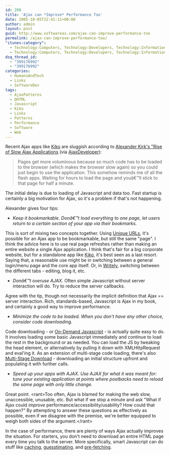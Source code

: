 ```yaml
---
id: 208
title: 'Ajax can *Improve* Performance Too'
date: 2005-10-05T22:41:11+00:00
author: admin
layout: post
guid: http://www.softwareas.com/ajax-can-improve-performance-too
permalink: /ajax-can-improve-performance-too/
"itunes:category":
  - Technology:Computers, Technology:Developers, Technology:Information
  - Technology:Computers, Technology:Developers, Technology:Information
dsq_thread_id:
  - "399176992"
  - "399176992"
categories:
  - HumansAndTech
  - Links
  - SoftwareDev
tags:
  - AjaxPatterns
  - DHTML
  - Javascript
  - Kiko
  - Links
  - Patterns
  - Performance
  - Software
  - Web
---
```

Recent Ajax apps like [Kiko](http://kiko.com) are sluggish according to [Alexander Kirk's "Rise of Slow Ajax Applications](http://alexander.kirk.at/2005/10/04/rise-of-slow-ajax-applications/) (via [AjaxDeveloper](http://www.ajaxdeveloper.org/news/317)):

> Pages get more voluminous because so much code has to be loaded to the browser (which makes the browser slow again) so you could just begin to use the application. This somehow reminds me of all the flash apps. Waiting for hours to load the page and youâ€™ll stick to that page for half a minute.

The initial delay is due to loading of Javascript and data too. Fast startup is certainly a big motivation for Ajax, so it's a problem if that's not happening. 

Alexander gives four tips:

* <i>Keep it bookmarkable. Donâ€™t load everything to one page, let users return to a certain section of your app via their bookmarks.</i>

This is sort of mixing two concepts together. Using [Unique URLs](http://ajaxpatterns.org/Unique_URLs), it's possible for an Ajax app to be bookmarkable, but still the same "page". I think the advice here is to use real page refreshes rather than making an entire website a single Ajax application. I think that's fair for a big corporate website, but for a standalone app like [Kiko](http://kiko.com), it's best seen as a last resort. Saying that, a reasonable use might be in switching between a general login/menu page and the core app itself. Or, in [Writely](http://writely.com), switching between the different tabs - editing, blog it, etc.

* <i>Donâ€™t overuse AJAX.</i> Often simple Javascript without server interaction will do. Try to reduce the server callbacks.

Agree with the tip, though not necessarily the implicit definition that Ajax == server interaction. Rich, standards-based, Javascript is Ajax in my book, and certainly a good way to improve performance.

* <i>Minimize the code to be loaded. When you don't have any other choice, consider code downloading.</i>

Code downloading - or [On-Demand Javascript](http://ajaxpatterns.org/On-Demand_Javascript) - is actually quite easy to do. It involves loading some basic Javascript immediately and continue to load the rest in the background or as needed. You can load the JS by tweaking the head element, or alternatively by pulling it down with XMLHttpRequest and eval'ing it. As an extension of multi-stage code loading, there's also [Multi-Stage Download](http://ajaxpatterns.org/Multi-Stage_Download) - downloading an initial structure upfront and populating it with further calls.

* <i>Speed up your apps with AJAX. Use AJAX for what it was meant for: tune your existing application at points where postbacks need to reload the same page with only little change.</i>

Great point. &lt;rant&gt;Too often, Ajax is blamed for making the web slow, unaccessible, unusable, etc. But what if we stop a minute and ask "What if Ajax could *improve* performance/accessibility/usability? How could that happen?" By attempting to answer these questions as effectively as possible, even if we disagree with the premise, we're better equipped to weigh both sides of the argument.&lt;/rant&gt;

In the case of performance, there are plenty of ways Ajax actually improves the situation. For starters, you don't need to download an entire HTML page every time you talk to the server. More specifically, smart Javascript can do stuff like [caching](http://ajaxpatterns.org/Browser-Side_Cache), [guesstimating](http://ajaxpatterns.org/Guesstimate), and [pre-fetching](http://ajaxpatterns.org/Predictive_Fetch).
